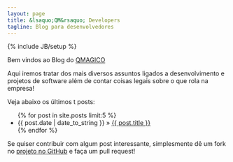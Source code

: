 ```yaml
---
layout: page
title: &lsaquo;QM&rsaquo; Developers
tagline: Blog para desenvolvedores
---
```

{% include JB/setup %}

Bem vindos ao Blog do [QMAGICO](http://www.qmagico.com.br/)

Aqui iremos tratar dos mais diversos assuntos ligados a desenvolvimento e projetos de software além de contar coisas legais sobre o que rola na empresa!

Veja abaixo os últimos t posts:

<ul class="posts">
  {% for post in site.posts limit:5 %}
    <li><span>{{ post.date | date_to_string }}</span> &raquo; <a href="{{ BASE_PATH }}{{ post.url }}">{{ post.title }}</a></li>
  {% endfor %}
</ul>

Se quiser contribuir com algum post interessante, simplesmente dê um fork no [projeto no GitHub](https://github.com/qmagico/qmagico.github.io) e faça um pull request!
